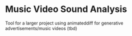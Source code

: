 # Music Video Sound Analysis
 
Tool for a larger project using animateddiff for generative advertisements/music videos (tbd)
